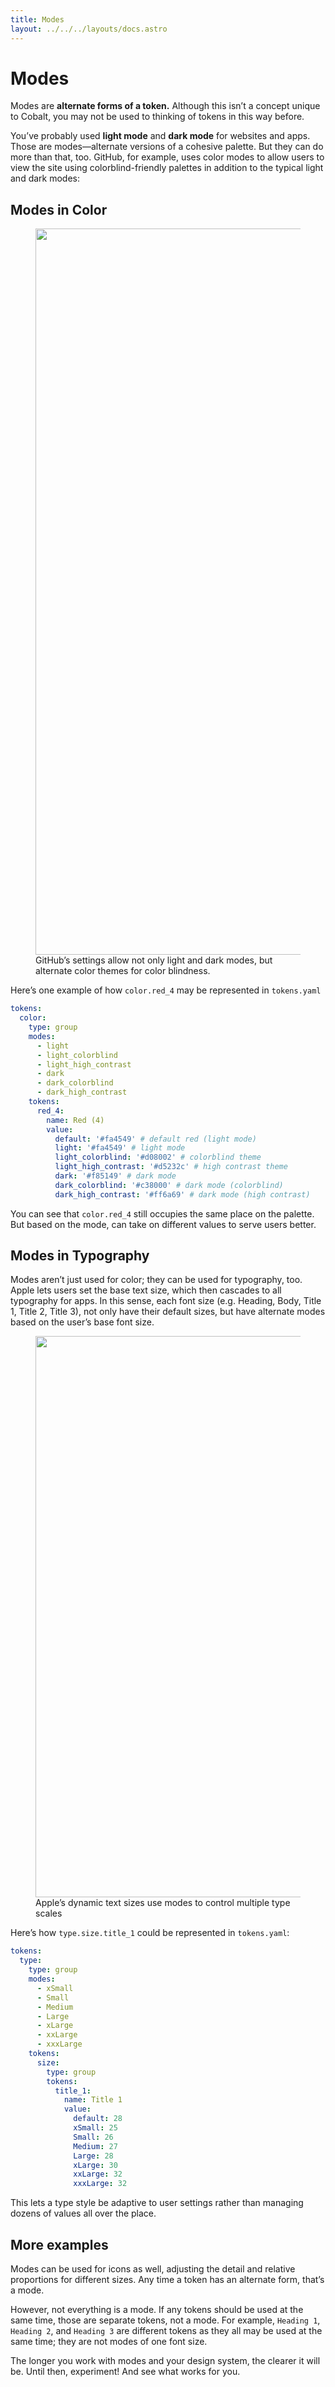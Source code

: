 ```yaml
---
title: Modes
layout: ../../../layouts/docs.astro
---
```


# Modes

Modes are **alternate forms of a token.** Although this isn’t a concept unique
to Cobalt, you may not be used to thinking of tokens in this way before.

You’ve probably used **light mode** and **dark mode** for websites and apps.
Those are modes—alternate versions of a cohesive palette. But they can do more
than that, too. GitHub, for example, uses color modes to allow users to view the
site using colorblind-friendly palettes in addition to the typical light and
dark modes:

## Modes in Color

<figure>
  <img src="/images/mode-github.png" width="2034" height="1162">
  <figcaption>GitHub’s settings allow not only light and dark modes, but alternate color themes for color blindness.</figcaption>
</figure>

Here’s one example of how `color.red_4` may be represented in `tokens.yaml`

```yaml
tokens:
  color:
    type: group
    modes:
      - light
      - light_colorblind
      - light_high_contrast
      - dark
      - dark_colorblind
      - dark_high_contrast
    tokens:
      red_4:
        name: Red (4)
        value:
          default: '#fa4549' # default red (light mode)
          light: '#fa4549' # light mode
          light_colorblind: '#d08002' # colorblind theme
          light_high_contrast: '#d5232c' # high contrast theme
          dark: '#f85149' # dark mode
          dark_colorblind: '#c38000' # dark mode (colorblind)
          dark_high_contrast: '#ff6a69' # dark mode (high contrast)
```

You can see that `color.red_4` still occupies the same place on the palette. But
based on the mode, can take on different values to serve users better.

## Modes in Typography

Modes aren’t just used for color; they can be used for typography, too. Apple
lets users set the base text size, which then cascades to all typography for
apps. In this sense, each font size (e.g. Heading, Body, Title 1, Title 2, Title
3), not only have their default sizes, but have alternate modes based on the
user’s base font size.

<figure>
  <img src="/images/mode-apple.png" width="1562" height="898">
  <figcaption>Apple’s dynamic text sizes use modes to control multiple type scales</figcaption>
</figure>

Here’s how `type.size.title_1` could be represented in `tokens.yaml`:

```yaml
tokens:
  type:
    type: group
    modes:
      - xSmall
      - Small
      - Medium
      - Large
      - xLarge
      - xxLarge
      - xxxLarge
    tokens:
      size:
        type: group
        tokens:
          title_1:
            name: Title 1
            value:
              default: 28
              xSmall: 25
              Small: 26
              Medium: 27
              Large: 28
              xLarge: 30
              xxLarge: 32
              xxxLarge: 32

```

This lets a type style be adaptive to user settings rather than managing dozens
of values all over the place.

## More examples

Modes can be used for icons as well, adjusting the detail and relative
proportions for different sizes. Any time a token has an alternate form, that’s
a mode.

However, not everything is a mode. If any tokens should be used at the same
time, those are separate tokens, not a mode. For example, `Heading 1`, `Heading
2`, and `Heading 3` are different tokens as they all may be used at the same
time; they are not modes of one font size.

The longer you work with modes and your design system, the clearer it will be.
Until then, experiment! And see what works for you.
